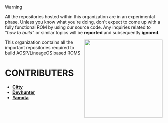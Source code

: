 > [!WARNING]
> All the repositories hosted within this organization are in an experimental phase. Unless you know what you're doing, don't expect to come up with a fully functional ROM by using our source code. Any inquiries related to "_how to build_" or similar topics will be **reported** and subsequently **ignored**.


<img align="right" width="250" height="250" src="https://fdn2.gsmarena.com/vv/bigpic/samsung-galaxy-a14-5g.jpg">

This organization contains all the important repositories required to build AOSP/LineageOS based ROMS


# CONTRIBUTERS

* [**Citty**](https://github.com/extreme729)
* [**Devhunter**](https://github.com/devhunter1)
* [**Yamota**](https://github.com/yamotaprjkt)
